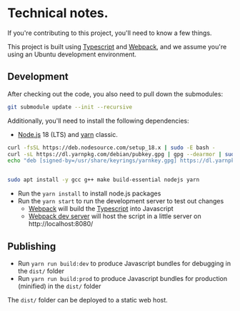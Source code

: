 # Technical notes.

If you're contributing to this project, you'll need to know a few things.

This project is built using [Typescript](https://www.typescriptlang.org/) and [Webpack](https://webpack.js.org/), and we assume you're using an Ubuntu development environment.

## Development

After checking out the code, you also need to pull down the submodules:

```bash
git submodule update --init --recursive
```

Additionally, you'll need to install the following dependencies:

* [Node.js](https://nodejs.org/en/) 18 (LTS) and [yarn](https://classic.yarnpkg.com/en/) classic.

```bash
curl -fsSL https://deb.nodesource.com/setup_18.x | sudo -E bash -
curl -sL https://dl.yarnpkg.com/debian/pubkey.gpg | gpg --dearmor | sudo tee /usr/share/keyrings/yarnkey.gpg >/dev/null
echo "deb [signed-by=/usr/share/keyrings/yarnkey.gpg] https://dl.yarnpkg.com/debian stable main" | sudo tee /etc/apt/sources.list.d/yarn.list


sudo apt install -y gcc g++ make build-essential nodejs yarn
```

* Run the `yarn install` to install node.js packages
* Run the `yarn start` to run the development server to test out changes
   * [Webpack](https://webpack.js.org/) will build the [Typescript](https://www.typescriptlang.org/) into Javascript
   * [Webpack dev server](https://webpack.js.org/configuration/dev-server/) will host the script in a little server on http://localhost:8080/

## Publishing

* Run `yarn run build:dev` to produce Javascript bundles for debugging in the `dist/` folder
* Run `yarn run build:prod` to produce Javascript bundles for production (minified) in the `dist/` folder

The `dist/` folder can be deployed to a static web host.
